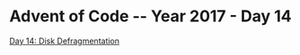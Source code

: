 # Advent of Code -- Year 2017 - Day 14

[Day 14: Disk Defragmentation](https://adventofcode.com/2017/day/14)

